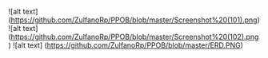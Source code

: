 ![alt text] (https://github.com/ZulfanoRp/PPOB/blob/master/Screenshot%20(101).png)
![alt text] (https://github.com/ZulfanoRp/PPOB/blob/master/Screenshot%20(102).png)
![alt text] (https://github.com/ZulfanoRp/PPOB/blob/master/ERD.PNG)
